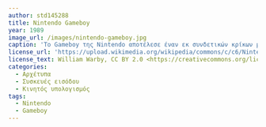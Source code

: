 ```yaml
---
author: std145288
title: Nintendo Gameboy
year: 1989
image_url: /images/nintendo-gameboy.jpg
caption: 'Το Gameboy της Nintendo αποτέλεσε έναν εκ συνδετικών κρίκων μεταξύ χρηστών και φορητών συσκευών. Ιδιαίτερα φιλικό προς τον χρήστη και εξαιρετικά εργονομικό καθώς όλα τα πλήκτρα ελέγχου βρίσκονται στο μπροστινό πάνελ της συσκευής ενώ η ενσωματωμένη οθόνη συντελεί στην ολοκλήρωση της διάδρασης.'
license_url: 'https://upload.wikimedia.org/wikipedia/commons/c/c6/Nintendo_Gameboy.jpg'
license_text: William Warby, CC BY 2.0 <https://creativecommons.org/licenses/by/2.0>, via Wikimedia Commons
categories:
  - Αρχέτυπα 
  - Συσκευές εισόδου
  - Κινητός υπολογισμός
tags:
  - Nintendo
  - Gameboy
---
```

